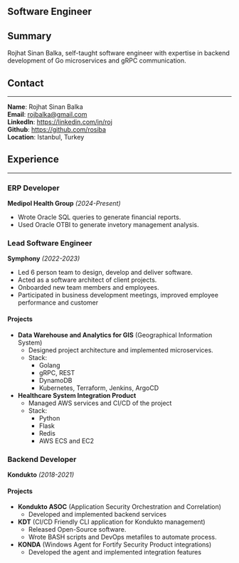 ## Software Engineer
## Summary
Rojhat Sinan Balka, self-taught software engineer with expertise in backend development of Go microservices and gRPC communication. 
## Contact
---
**Name**: Rojhat Sinan Balka  
**Email**: rojbalka@gmail.com  
**LinkedIn**: https://linkedin.com/in/roj  
**Github**: https://github.com/rosiba  
**Location**: Istanbul, Turkey

## Experience
---  
### ERP Developer
**Medipol Health Group** *(2024-Present)*

- Wrote Oracle SQL queries to generate financial reports.
- Used Oracle OTBI to generate invetory management analysis. 
### Lead Software Engineer
**Symphony** *(2022-2023)*

- Led 6 person team to design, develop and deliver software.
- Acted as a software architect of client projects.
- Onboarded new team members and employees.
- Participated in business development meetings, improved employee performance and customer 
#### Projects
- **Data Warehouse and Analytics for GIS** (Geographical Information System)
    - Designed project architecture and implemented microservices.
    - Stack:
        - Golang
        - gRPC, REST
        - DynamoDB
        - Kubernetes, Terraform, Jenkins, ArgoCD
- **Healthcare System Integration Product**
    - Managed AWS services and CI/CD of the project
    - Stack:
        - Python
        - Flask
        - Redis
        - AWS ECS and EC2

### **Backend Developer**  
**Kondukto** *(2018-2021)*

#### Projects
- **Kondukto ASOC** (Application Security Orchestration and Correlation)
    - Developed and implemented backend services
- **KDT** (CI/CD Friendly CLI application for Kondukto management)  
    - Released Open-Source software.
    - Wrote BASH scripts and DevOps metafiles to automate process.
- **KONDA** (Windows Agent for Fortify Security Product integrations)
    - Developed the agent and implemented integration features
